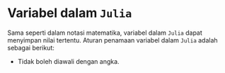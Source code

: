 # Variabel dalam `Julia`

Sama seperti dalam notasi matematika, variabel dalam `Julia` dapat menyimpan nilai tertentu. Aturan penamaan variabel dalam `Julia` adalah sebagai berikut:

- Tidak boleh diawali dengan angka.
